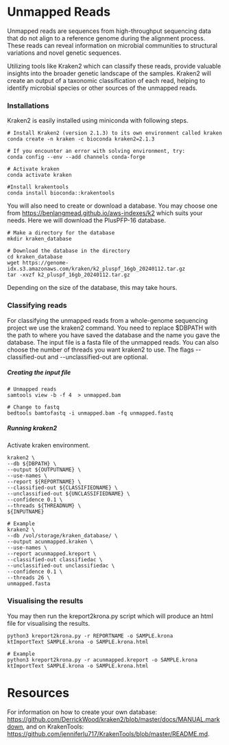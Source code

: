 # Unmapped Reads
Unmapped reads are sequences from high-throughput sequencing data that do not align to a reference genome during the alignment process. These reads can reveal information on microbial communities to structural variations and novel genetic sequences. 

Utilizing tools like Kraken2 which can classify these reads, provide valuable insights into the broader genetic landscape of the samples. Kraken2 will create an output of a taxonomic classification of each read, helping to identify microbial species or other sources of the unmapped reads.

### Installations
Kraken2 is easily installed using miniconda with following steps.

```
# Install Kraken2 (version 2.1.3) to its own environment called kraken
conda create -n kraken -c bioconda kraken2=2.1.3

# If you encounter an error with solving environment, try:
conda config --env --add channels conda-forge

# Activate kraken
conda activate kraken

#Install krakentools
conda install bioconda::krakentools
```

You will also need to create or download a database. You may choose one from https://benlangmead.github.io/aws-indexes/k2 which suits your needs. Here we will download the PlusPFP-16 database.
```
# Make a directory for the database
mkdir kraken_database

# Download the database in the directory
cd kraken_database
wget https://genome-idx.s3.amazonaws.com/kraken/k2_pluspf_16gb_20240112.tar.gz
tar -xvzf k2_pluspf_16gb_20240112.tar.gz
```
Depending on the size of the database, this may take hours.

### Classifying reads
For classifying the unmapped reads from a whole-genome sequencing project we use the kraken2 command. You need to replace $DBPATH with the path to where you have saved the database and the name you gave the database. The input file is a fasta file of the unmapped reads. You can also choose the number of threads you want kraken2 to use. The flags --classified-out and --unclassified-out are optional.

##### Creating the input file
```
# Unmapped reads
samtools view -b -f 4  > unmapped.bam

# Change to fastq
bedtools bamtofastq -i unmapped.bam -fq unmapped.fastq
```

##### Running kraken2
Activate kraken environment.
```
kraken2 \
--db ${DBPATH} \
--output ${OUTPUTNAME} \
--use-names \
--report ${REPORTNAME} \
--classified-out ${CLASSIFIEDNAME} \
--unclassified-out ${UNCLASSIFIEDNAME} \
--confidence 0.1 \
--threads ${THREADNUM} \
${INPUTNAME}

# Example
kraken2 \
--db /vol/storage/kraken_database/ \
--output acunmapped.kraken \
--use-names \
--report acunmapped.kreport \
--classified-out classifiedac \
--unclassified-out unclassifiedac \
--confidence 0.1 \
--threads 26 \
unmapped.fasta
```

### Visualising the results
You may then run the kreport2krona.py script which will produce an html file for visualising the results.
```
python3 kreport2krona.py -r REPORTNAME -o SAMPLE.krona
ktImportText SAMPLE.krona -o SAMPLE.krona.html

# Example
python3 kreport2krona.py -r acunmapped.kreport -o SAMPLE.krona
ktImportText SAMPLE.krona -o SAMPLE.krona.html
```
# Resources
For information on how to create your own database: https://github.com/DerrickWood/kraken2/blob/master/docs/MANUAL.markdown, and on KrakenTools: https://github.com/jenniferlu717/KrakenTools/blob/master/README.md.
